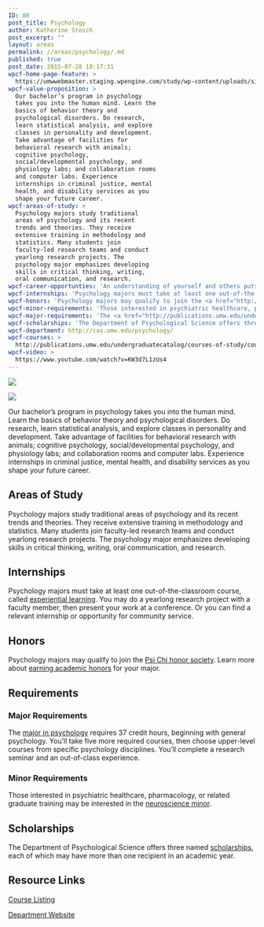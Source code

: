 ```yaml
---
ID: 80
post_title: Psychology
author: Katherine Stosch
post_excerpt: ""
layout: areas
permalink: //areas/psychology/.md
published: true
post_date: 2015-07-28 18:17:31
wpcf-home-page-feature: >
  https://umwwebmaster.staging.wpengine.com/study/wp-content/uploads/sites/5/2015/07/Class-16e.jpg
wpcf-value-proposition: >
  Our bachelor’s program in psychology
  takes you into the human mind. Learn the
  basics of behavior theory and
  psychological disorders. Do research,
  learn statistical analysis, and explore
  classes in personality and development.
  Take advantage of facilities for
  behavioral research with animals;
  cognitive psychology,
  social/developmental psychology, and
  physiology labs; and collaboration rooms
  and computer labs. Experience
  internships in criminal justice, mental
  health, and disability services as you
  shape your future career.
wpcf-areas-of-study: >
  Psychology majors study traditional
  areas of psychology and its recent
  trends and theories. They receive
  extensive training in methodology and
  statistics. Many students join
  faculty-led research teams and conduct
  yearlong research projects. The
  psychology major emphasizes developing
  skills in critical thinking, writing,
  oral communication, and research.
wpcf-career-opportunties: 'An understanding of yourself and others puts you in line for jobs such as business research, social work, human resource management, computer applications, counseling and case management in social service and mental health organizations, and <a href="http://cas.umw.edu/psychology/planning-for-the-future/career-options/">more</a>. Or aim for <a href="http://cas.umw.edu/psychology/planning-for-the-future/graduate-school/">graduate work</a> for a future in fields like forensic psychology, counseling, and research.'
wpcf-internships: 'Psychology majors must take at least one out-of-the-classroom course, called <a href="http://cas.umw.edu/psychology/experiential-learning/">experiential learning</a>. You may do a yearlong research project with a faculty member, then present your work at a conference. Or you can find a relevant internship or opportunity for community service.'
wpcf-honors: 'Psychology majors may qualify to join the <a href="http://cas.umw.edu/psychology/psi-chi/">Psi Chi honor society</a>. Learn more about <a href="http://publications.umw.edu/undergraduatecatalog/academic_policies/honors/">earning academic honors</a> for your major.'
wpcf-minor-requirements: 'Those interested in psychiatric healthcare, pharmacology, or related graduate training may be interested in the <a href="http://publications.umw.edu/undergraduatecatalog/courses-of-study/minors/neuroscience-minor/">neuroscience minor</a>.'
wpcf-major-requirements: 'The <a href="http://publications.umw.edu/undergraduatecatalog/courses-of-study/majors/psyc/">major in psychology</a> requires 37 credit hours, beginning with general psychology. You’ll take five more required courses, then choose upper-level courses from specific psychology disciplines. You’ll complete a research seminar and an out-of-class experience.'
wpcf-scholarships: 'The Department of Psychological Science offers three named <a href="http://cas.umw.edu/psychology/for-students/scholarship-information/">scholarships</a>, each of which may have more than one recipient in an academic year.'
wpcf-department: http://cas.umw.edu/psychology/
wpcf-courses: >
  http://publications.umw.edu/undergraduatecatalog/courses-of-study/course-descriptions/psyc/
wpcf-video: >
  https://www.youtube.com/watch?v=KW3d7L1zUs4
---
```


<!-- Types Custom Fields: -->
[![](https://umwwebmaster.staging.wpengine.com/study/wp-content/uploads/sites/5/2015/07/Class-16e.jpg)](https://umwwebmaster.staging.wpengine.com/study/wp-content/uploads/sites/5/2015/07/Class-16e.jpg)
<!-- End home-page-feature -->

<!-- video -->
[![](https://i.ytimg.com/vi/KW3d7L1zUs4/hqdefault.jpg)](https://www.youtube.com/watch?v=KW3d7L1zUs4)
<!-- End video -->

<!-- value-proposition -->
Our bachelor’s program in psychology takes you into the human mind. Learn the basics of behavior theory and psychological disorders. Do research, learn statistical analysis, and explore classes in personality and development. Take advantage of facilities for behavioral research with animals; cognitive psychology, social/developmental psychology, and physiology labs; and collaboration rooms and computer labs. Experience internships in criminal justice, mental health, and disability services as you shape your future career.
<!-- End value-proposition -->

<!-- areas-of-study -->
## Areas of Study
Psychology majors study traditional areas of psychology and its recent trends and theories. They receive extensive training in methodology and statistics. Many students join faculty-led research teams and conduct yearlong research projects. The psychology major emphasizes developing skills in critical thinking, writing, oral communication, and research.
<!-- End areas-of-study -->

<!-- internships -->
## Internships
Psychology majors must take at least one out-of-the-classroom course, called [experiential learning](http://cas.umw.edu/psychology/experiential-learning/). You may do a yearlong research project with a faculty member, then present your work at a conference. Or you can find a relevant internship or opportunity for community service.
<!-- End internships -->

<!-- honors -->
## Honors
Psychology majors may qualify to join the [Psi Chi honor society](http://cas.umw.edu/psychology/psi-chi/). Learn more about [earning academic honors](http://publications.umw.edu/undergraduatecatalog/academic_policies/honors/) for your major.
<!-- End honors -->

<!-- requirements -->
## Requirements

<!-- major-requirements -->
### Major Requirements
The [major in psychology](http://publications.umw.edu/undergraduatecatalog/courses-of-study/majors/psyc/) requires 37 credit hours, beginning with general psychology. You’ll take five more required courses, then choose upper-level courses from specific psychology disciplines. You’ll complete a research seminar and an out-of-class experience.
<!-- End major-requirements -->

<!-- minor-requirements -->
### Minor Requirements
Those interested in psychiatric healthcare, pharmacology, or related graduate training may be interested in the [neuroscience minor](http://publications.umw.edu/undergraduatecatalog/courses-of-study/minors/neuroscience-minor/).
<!-- End minor-requirements -->

<!-- End requirements -->

<!-- scholarships -->
## Scholarships
The Department of Psychological Science offers three named [scholarships](http://cas.umw.edu/psychology/for-students/scholarship-information/), each of which may have more than one recipient in an academic year.
<!-- End scholarships -->

<!-- resource-links -->
## Resource Links

<!-- courses -->
[Course Listing](http://publications.umw.edu/undergraduatecatalog/courses-of-study/course-descriptions/psyc/)

<!-- End courses -->


<!-- department -->
[Department Website](http://cas.umw.edu/psychology/)

<!-- End department -->

<!-- End resource-links -->

<!-- End Types Custom Fields -->